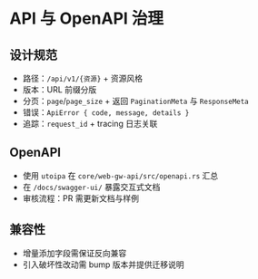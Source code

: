 # API 与 OpenAPI 治理

## 设计规范

- 路径：`/api/v1/{资源}` + 资源风格
- 版本：URL 前缀分版
- 分页：`page`/`page_size` + 返回 `PaginationMeta` 与 `ResponseMeta`
- 错误：`ApiError { code, message, details }`
- 追踪：`request_id` + tracing 日志关联

## OpenAPI

- 使用 `utoipa` 在 `core/web-gw-api/src/openapi.rs` 汇总
- 在 `/docs/swagger-ui/` 暴露交互式文档
- 审核流程：PR 需更新文档与样例

## 兼容性

- 增量添加字段需保证反向兼容
- 引入破坏性改动需 bump 版本并提供迁移说明

